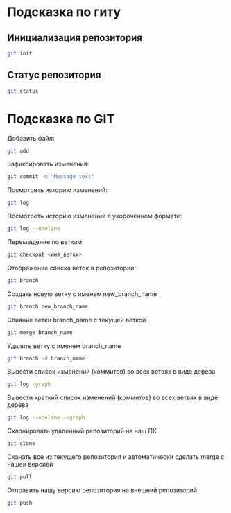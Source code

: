 # Подсказка по гиту

## Инициализация репозитория

```sh
git init
```

## Статус репозитория

```sh
git status
```
# Подсказка по GIT

Добавить файл:
```sh
git add
```

Зафиксировать изменения:
```sh
git commit -m "Message text"
```

Посмотреть историю изменений:
```sh
git log
```

Посмотреть историю изменений в укороченном формате:
```sh
git log --oneline
```

Перемещение по веткам:
```sh
git checkout <имя_ветки>
```

Отображение списка веток в репозитории:
```sh
git branch
```

Создать новую ветку с именем new_branch_name
```sh
git branch new_branch_name
```

Слияние ветки branch_name с текущей веткой
```sh
git merge branch_name
```

Удалить ветку с именем branch_name
```sh
git branch -d branch_name
```

Вывести список изменений (коммитов) во всех ветвях в виде дерева
```sh
git log -graph
```

Вывести краткий список изменений (коммитов) во всех ветвях в виде дерева
```sh
git log --oneline --graph
```

Склонировать удаленный репозиторий на наш ПК
```sh
git clone
```

Скачать все из текущего репозитория и автоматически сделать merge с нашей версией
```sh
git pull
```

Отправить нашу версию репозитория на внешний репозиторий
```sh
git push
```
